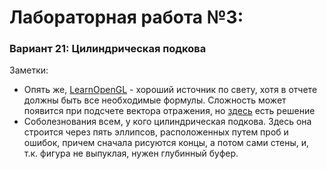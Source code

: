 # Лабораторная работа №3:
### Вариант 21: Цилиндрическая подкова

Заметки:
* Опять же, [LearnOpenGL][1] - хороший источник по свету, хотя в отчете
  должны быть все необходимые формулы. Сложность может появится при подсчете
  вектора отражения, но [здесь][2] есть решение
* Соболезнования всем, у кого цилиндрическая подкова. Здесь она строится
  через пять эллипсов, расположенных путем проб и ошибок, причем сначала
  рисуются концы, а потом сами стены, и, т.к. фигура не выпуклая, 
  нужен глубинный буфер.

[1]: https://learnopengl.com/
[2]: https://math.stackexchange.com/questions/13261/how-to-get-a-reflection-vector
